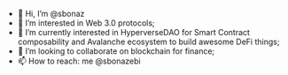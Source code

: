 - 👋 Hi, I’m @sbonaz
- 👀 I’m interested in Web 3.0 protocols;
- 🌱 I’m currently interested in HyperverseDAO for Smart Contract composability and Avalanche ecosystem to build awesome DeFi things;
- 💞️ I’m looking to collaborate on blockchain for finance;
- 📫 How to reach: me @sbonazebi

<!---
sbonaz/sbonaz is a ✨ special ✨ repository because its `README.md` (this file) appears on your GitHub profile.
You can click the Preview link to take a look at your changes.
--->
